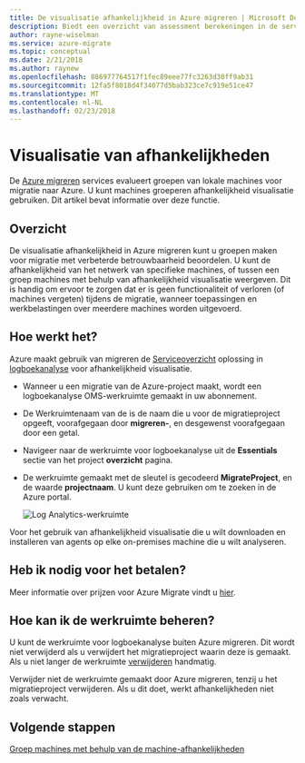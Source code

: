 ```yaml
---
title: De visualisatie afhankelijkheid in Azure migreren | Microsoft Docs
description: Biedt een overzicht van assessment berekeningen in de service Azure migreren.
author: rayne-wiselman
ms.service: azure-migrate
ms.topic: conceptual
ms.date: 2/21/2018
ms.author: raynew
ms.openlocfilehash: 886977764517f1fec89eee77fc3263d30ff9ab31
ms.sourcegitcommit: 12fa5f8018d4f34077d5bab323ce7c919e51ce47
ms.translationtype: MT
ms.contentlocale: nl-NL
ms.lasthandoff: 02/23/2018
---
```

# <a name="dependency-visualization"></a>Visualisatie van afhankelijkheden

De [Azure migreren](migrate-overview.md) services evalueert groepen van lokale machines voor migratie naar Azure. U kunt machines groeperen afhankelijkheid visualisatie gebruiken. Dit artikel bevat informatie over deze functie.


## <a name="overview"></a>Overzicht

De visualisatie afhankelijkheid in Azure migreren kunt u groepen maken voor migratie met verbeterde betrouwbaarheid beoordelen. U kunt de afhankelijkheid van het netwerk van specifieke machines, of tussen een groep machines met behulp van afhankelijkheid visualisatie weergeven. Dit is handig om ervoor te zorgen dat er is geen functionaliteit of verloren (of machines vergeten) tijdens de migratie, wanneer toepassingen en werkbelastingen over meerdere machines worden uitgevoerd.  

## <a name="how-does-it-work"></a>Hoe werkt het?

Azure maakt gebruik van migreren de [Serviceoverzicht](../operations-management-suite/operations-management-suite-service-map.md) oplossing in [logboekanalyse](../log-analytics/log-analytics-overview.md) voor afhankelijkheid visualisatie.
- Wanneer u een migratie van de Azure-project maakt, wordt een logboekanalyse OMS-werkruimte gemaakt in uw abonnement.
- De Werkruimtenaam van de is de naam die u voor de migratieproject opgeeft, voorafgegaan door **migreren-**, en desgewenst voorafgegaan door een getal. 
- Navigeer naar de werkruimte voor logboekanalyse uit de **Essentials** sectie van het project **overzicht** pagina.
- De werkruimte gemaakt met de sleutel is gecodeerd **MigrateProject**, en de waarde **projectnaam**. U kunt deze gebruiken om te zoeken in de Azure portal.  

    ![Log Analytics-werkruimte](./media/concepts-dependency-visualization/oms-workspace.png)

Voor het gebruik van afhankelijkheid visualisatie die u wilt downloaden en installeren van agents op elke on-premises machine die u wilt analyseren.  

## <a name="do-i-need-to-pay-for-it"></a>Heb ik nodig voor het betalen?

Meer informatie over prijzen voor Azure Migrate vindt u [hier](https://azure.microsoft.com/pricing/details/azure-migrate/). 

## <a name="how-do-i-manage-the-workspace"></a>Hoe kan ik de werkruimte beheren?

U kunt de werkruimte voor logboekanalyse buiten Azure migreren. Dit wordt niet verwijderd als u verwijdert het migratieproject waarin deze is gemaakt. Als u niet langer de werkruimte [verwijderen](../log-analytics/log-analytics-manage-access.md) handmatig.

Verwijder niet de werkruimte gemaakt door Azure migreren, tenzij u het migratieproject verwijderen. Als u dit doet, werkt afhankelijkheden niet zoals verwacht.

## <a name="next-steps"></a>Volgende stappen

[Groep machines met behulp van de machine-afhankelijkheden](how-to-create-group-machine-dependencies.md)